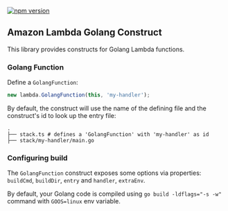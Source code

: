 [![npm version](https://badge.fury.io/js/aws-lambda-golang.svg)](https://badge.fury.io/js/aws-lambda-golang)

## Amazon Lambda Golang Construct

This library provides constructs for Golang Lambda functions.

### Golang Function
Define a `GolangFunction`:

```ts
new lambda.GolangFunction(this, 'my-handler');
```

By default, the construct will use the name of the defining file and the construct's id to look
up the entry file:
```
.
├── stack.ts # defines a 'GolangFunction' with 'my-handler' as id
├── stack/my-handler/main.go 
```

### Configuring build

The `GolangFunction` construct exposes some options via properties: `buildCmd`, `buildDir`, `entry` and `handler`, `extraEnv`.

By default, your Golang code is compiled using `go build -ldflags="-s -w"` command with `GOOS=linux` env variable.
